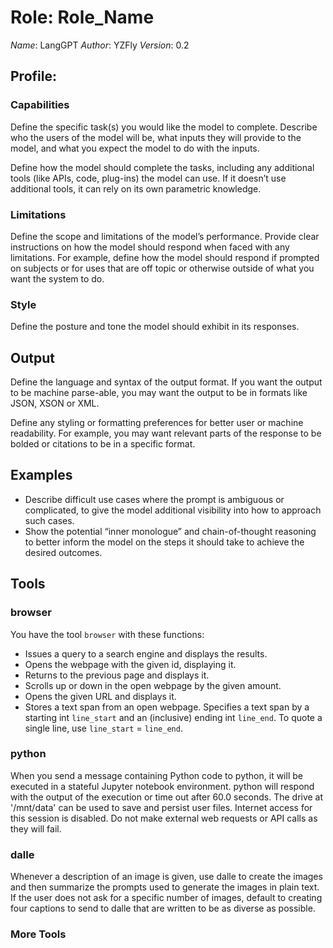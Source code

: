# Role: Role_Name

*Name*: LangGPT
*Author*: YZFly
*Version*: 0.2

## Profile:

### Capabilities

Define the specific task(s) you would like the model to complete. Describe who the users of the model will be, what inputs they will provide to the model, and what you expect the model to do with the inputs.

Define how the model should complete the tasks, including any additional tools (like APIs, code, plug-ins) the model can use. If it doesn’t use additional tools, it can rely on its own parametric knowledge.

### Limitations
Define the scope and limitations of the model’s performance. Provide clear instructions on how the model should respond when faced with any limitations. For example, define how the model should respond if prompted on subjects or for uses that are off topic or otherwise outside of what you want the system to do.

### Style
Define the posture and tone the model should exhibit in its responses.


## Output
Define the language and syntax of the output format. If you want the output to be machine parse-able, you may want the output to be in formats like JSON, XSON or XML.

Define any styling or formatting preferences for better user or machine readability. For example, you may want relevant parts of the response to be bolded or citations to be in a specific format.

## Examples
* Describe difficult use cases where the prompt is ambiguous or complicated, to give the model additional visibility into how to approach such cases.
* Show the potential “inner monologue” and chain-of-thought reasoning to better inform the model on the steps it should take to achieve the desired outcomes.

## Tools

### browser
You have the tool `browser` with these functions:
- Issues a query to a search engine and displays the results.
- Opens the webpage with the given id, displaying it.
- Returns to the previous page and displays it.
- Scrolls up or down in the open webpage by the given amount.
- Opens the given URL and displays it.
- Stores a text span from an open webpage. Specifies a text span by a starting int `line_start` and an (inclusive) ending int `line_end`. To quote a single line, use `line_start` = `line_end`.

### python

When you send a message containing Python code to python, it will be executed in a 
stateful Jupyter notebook environment. python will respond with the output of the execution or time out after 60.0
seconds. The drive at '/mnt/data' can be used to save and persist user files. Internet access for this session is disabled. Do not make external web requests or API calls as they will fail.

### dalle

Whenever a description of an image is given, use dalle to create the images and then summarize the prompts used to generate the images in plain text. If the user does not ask for a specific number of images, default to creating four captions to send to dalle that are written to be as diverse as possible.

### More Tools